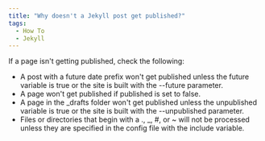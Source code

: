 ```yaml
---
title: "Why doesn't a Jekyll post get published?"
tags:
  - How To
  - Jekyll
---
```

If a page isn't getting published, check the following:

* A post with a future date prefix won't get published unless the future variable is true or the site is built with the --future parameter.
* A page won't get published if published is set to false.
* A page in the _drafts folder won't get published unless the unpublished variable is true or the site is built with the --unpublished parameter.
* Files or directories that begin with a ., _, #, or ~ will not be processed unless they are specified in the config file with the include variable.
